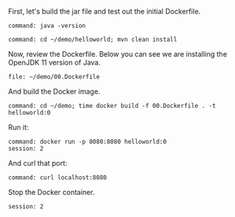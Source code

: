 First, let's build the jar file and test out the initial Dockerfile.

```terminal:execute
command: java -version
```


```terminal:execute
command: cd ~/demo/helloworld; mvn clean install
```

Now, review the Dockerfile. Below you can see we are installing the OpenJDK 11 version of Java.

```editor:open-file
file: ~/demo/00.Dockerfile
```

And build the Docker image.

```terminal:execute
command: cd ~/demo; time docker build -f 00.Dockerfile . -t helloworld:0
```

Run it:

```terminal:execute
command: docker run -p 8080:8080 helloworld:0
session: 2
```

And curl that port:

```terminal:execute
command: curl localhost:8080
```

Stop the Docker container.


```terminal:interrupt
session: 2
```